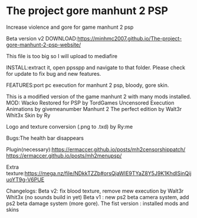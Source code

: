 # The project gore manhunt 2 PSP
Increase violence and gore for game manhunt 2 psp


Beta version v2
DOWNLOAD:https://minhmc2007.github.io/The-project-gore-manhunt-2-psp-website/ 

This file is too big so I will upload to mediafire

INSTALL:extract it, open ppsspp and navigate to that folder.
Please check for update to fix bug and new features.

FEATURES:port pc execution for manhunt 2 psp, bloody, gore skin. 

This is a modified version of the game manhunt 2 with many mods installed. 
MOD:
   Wacko Restored for PSP by TordGames
   Uncensored Execution Animations by givemeanumber
   Manhunt 2 The perfect edition by Walt3r Whit3x
   Skin by Ry

Logo and texture conversion (.png to .txd) by Ry:me
 
Bugs:The health bar disappears

Plugin(necessary):https://ermaccer.github.io/posts/mh2censorshippatch/
https://ermaccer.github.io/posts/mh2menupsp/

Extra texture:https://mega.nz/file/NDkkTZZb#orsQjaWIE9TYaZ8Y5J9K1KhdISinQijuoYT9g-V6PUE

Changelogs:
Beta v2: fix blood texture, remove mew execution by Walt3r Whit3x (no sounds build in yet) 
Beta v1 : new ps2 beta camera system, add ps2 beta damage system (more gore).
The fist version : installed mods and skins

 

